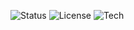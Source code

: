 ![Status](https://img.shields.io/badge/status-done-success)
![License](https://img.shields.io/badge/license-MIT-blue)
![Tech](https://img.shields.io/badge/tech-stack-blueviolet)
